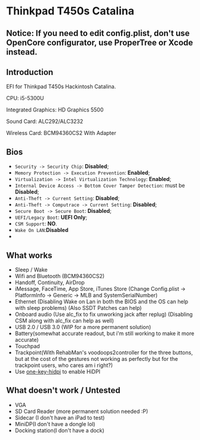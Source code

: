 # Thinkpad T450s Catalina

## Notice: If you need to edit config.plist, don't use OpenCore configurator, use ProperTree or Xcode instead.

## Introduction

EFI for Thinkpad T450s Hackintosh Catalina.

CPU: i5-5300U

Integrated Graphics: HD Graphics 5500

Sound Card: ALC292/ALC3232

Wireless Card: BCM94360CS2 With Adapter 

## Bios

- `Security -> Security Chip`: **Disabled**;
- `Memory Protection -> Execution Prevention`: **Enabled**;
- `Virtualization -> Intel Virtualization Technology`: **Enabled**;
- `Internal Device Access -> Bottom Cover Tamper Detection`: must be **Disabled**;
- `Anti-Theft -> Current Setting`: **Disabled**;
- `Anti-Theft -> Computrace -> Current Setting`: **Disabled**;
- `Secure Boot -> Secure Boot`: **Disabled**;
- `UEFI/Legacy Boot`: **UEFI Only**;
- `CSM Support`: **NO**.
- `Wake On LAN`:**Disabled**
- 
## What works

- Sleep / Wake
- Wifi and Bluetooth (BCM94360CS2)
- Handoff, Continuity, AirDrop
- iMessage, FaceTime, App Store, iTunes Store (Change Config.plist -> PlatformInfo -> Generic -> MLB and SystemSerialNumber)
- Ethernet (Disabling Wake on Lan in both the BIOS and the OS can help with sleep problems) (Also SSDT Patches can help)
- Onboard audio (Use alc_fix to fix unworking jack after replug) (Disabling CSM along with alc_fix can help as well)
- USB 2.0 / USB 3.0 (WIP for a more permanent solution)
- Battery(somewhat accurate readout, but i'm still working to make it more accurate)
- Touchpad
- Trackpoint(With RehabMan's voodoops2controller for the three buttons, but at the cost of the gestures not working as perfectly but for the trackpoint users, who cares am i right?)
- Use [one-key-hidpi](https://github.com/daliansky/XiaoMi-Pro-Hackintosh/blob/master/one-key-hidpi) to enable HiDPI

## What doesn't work / Untested

- VGA
- SD Card Reader (more permanent solution needed :P)
- Sidecar (I don't have an iPad to test)
- MiniDP(I don't have a dongle lol)
- Docking station(I don't have a dock)

